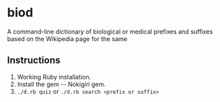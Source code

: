 # biod
A command-line dictionary of biological or medical prefixes and suffixes based on the Wikipedia page for the same

## Instructions

1. Working Ruby installation.
2. Install the gem -- Nokigiri gem.
3. `./d.rb quiz` or `./d.rb search <prefix or suffix>`
